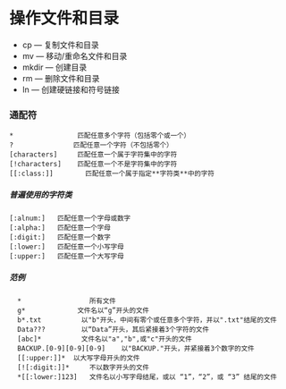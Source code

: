 # 操作文件和目录

* cp — 复制文件和目录
* mv — 移动/重命名文件和目录
* mkdir — 创建目录
* rm — 删除文件和目录
* ln — 创建硬链接和符号链接

### 通配符

    *                匹配任意多个字符（包括零个或一个）
    ? 	            匹配任意一个字符（不包括零个）
    [characters]     匹配任意一个属于字符集中的字符
    [!characters]    匹配任意一个不是字符集中的字符
    [[:class:]] 	   匹配任意一个属于指定**字符类**中的字符

##### 普遍使用的字符类

    [:alnum:] 	匹配任意一个字母或数字
    [:alpha:] 	匹配任意一个字母
    [:digit:] 	匹配任意一个数字
    [:lower:] 	匹配任意一个小写字母
    [:upper:] 	匹配任意一个大写字母

##### 范例

      * 	            所有文件
      g* 	         文件名以“g”开头的文件
      b*.txt 	      以"b"开头，中间有零个或任意多个字符，并以".txt"结尾的文件
      Data??? 	      以“Data”开头，其后紧接着3个字符的文件
      [abc]* 	      文件名以"a","b",或"c"开头的文件
      BACKUP.[0-9][0-9][0-9] 	以"BACKUP."开头，并紧接着3个数字的文件
      [[:upper:]]* 	以大写字母开头的文件
      [![:digit:]]* 	不以数字开头的文件
      *[[:lower:]123] 	文件名以小写字母结尾，或以 “1”，“2”，或 “3” 结尾的文件
 
 
